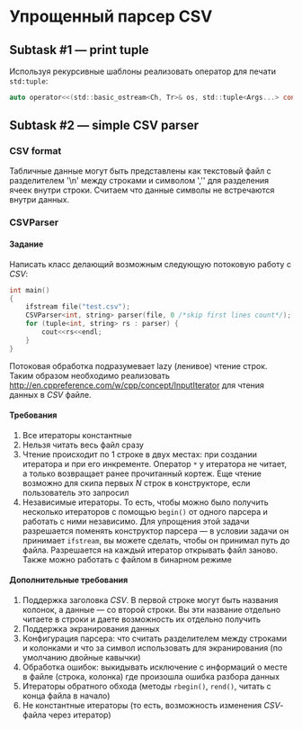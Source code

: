 # Упрощенный парсер CSV

## Subtask #1 — print tuple

Используя рекурсивные шаблоны реализовать оператор для печати `std:tuple`:

```C
auto operator<<(std::basic_ostream<Ch, Tr>& os, std::tuple<Args...> const& t)
```

## Subtask #2 — simple CSV parser

### CSV format

Табличные данные могут быть представлены как текстовый файл с разделителем '\n' между строками и символом ','' для разделения ячеек внутри строки. Считаем что данные символы не встречаются внутри данных.

### CSVParser

#### Задание

Написать класс делающий возможным следующую потоковую работу с *CSV*:

```C
int main()
{
	ifstream file("test.csv");
	CSVParser<int, string> parser(file, 0 /*skip first lines count*/);
	for (tuple<int, string> rs : parser) {
		cout<<rs<<endl;
	}
}
```

Потоковая обработка подразумевает lazy (ленивое) чтение строк. Таким образом необходимо реализовать http://en.cppreference.com/w/cpp/concept/InputIterator для чтения данных в *CSV* файле.

#### Требования

1. Все итераторы константные
1. Нельзя читать весь файл сразу
3. Чтение происходит по 1 строке в двух местах: при создании итератора и при его инкременте. Оператор `*` у итератора не читает, а только возвращает ранее прочитанный кортеж. Еще чтение возможно для скипа первых *N* строк в конструкторе, если пользователь это запросил
4. Независимые итераторы. То есть, чтобы можно было получить несколько итераторов с помощью `begin()` от одного парсера и работать с ними независимо. Для упрощения этой задачи разрешается поменять конструктор парсера — в условии задачи он принимает `ifstream`, вы можете сделать, чтобы он принимал путь до файла. Разрешается на каждый итератор открывать файл заново. Также можно работать с файлом в бинарном режиме

#### Дополнительные требования

1. Поддержка заголовка *CSV*. В первой строке могут быть названия колонок, а данные — со второй строки. Вы эти название отдельно читаете в строки и даете возможность их отдельно получить
2. Поддержка экранирования данных
3. Конфигурация парсера: что считать разделителем между строками и колонками и что за символ использовать для экранирования (по умолчанию двойные кавычки)
4. Обработка ошибок: выкидывать исключение с информаций о месте в файле (строка, колонка) где произошла ошибка разбора данных
5. Итераторы обратного обхода (методы `rbegin()`, `rend()`, читать с конца файла в начало)
6. Не константные итераторы (то есть, возможность изменения *CSV*-файла через итератор)

